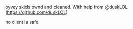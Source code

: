 oyvey skids pwnd and cleaned. With help from @duskLOL (https://github.com/duskLOL)












no client is safe.

